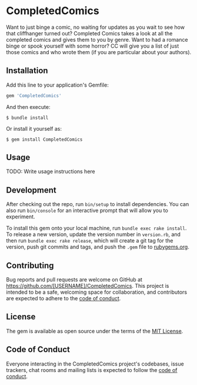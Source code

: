 # CompletedComics

Want to just binge a comic, no waiting for updates as you wait to see how that cliffhanger turned out? Completed Comics takes a look at all the completed comics and gives them to you by genre. Want to had a romance binge or spook yourself with some horror? CC will give you a list of just those comics and who wrote them (if you are particular about your authors).

## Installation

Add this line to your application's Gemfile:

```ruby
gem 'CompletedComics'
```

And then execute:

    $ bundle install

Or install it yourself as:

    $ gem install CompletedComics

## Usage

TODO: Write usage instructions here

## Development

After checking out the repo, run `bin/setup` to install dependencies. You can also run `bin/console` for an interactive prompt that will allow you to experiment.

To install this gem onto your local machine, run `bundle exec rake install`. To release a new version, update the version number in `version.rb`, and then run `bundle exec rake release`, which will create a git tag for the version, push git commits and tags, and push the `.gem` file to [rubygems.org](https://rubygems.org).

## Contributing

Bug reports and pull requests are welcome on GitHub at https://github.com/[USERNAME]/CompletedComics. This project is intended to be a safe, welcoming space for collaboration, and contributors are expected to adhere to the [code of conduct](https://github.com/[USERNAME]/CompletedComics/blob/master/CODE_OF_CONDUCT.md).


## License

The gem is available as open source under the terms of the [MIT License](https://opensource.org/licenses/MIT).

## Code of Conduct

Everyone interacting in the CompletedComics project's codebases, issue trackers, chat rooms and mailing lists is expected to follow the [code of conduct](https://github.com/[USERNAME]/CompletedComics/blob/master/CODE_OF_CONDUCT.md).
